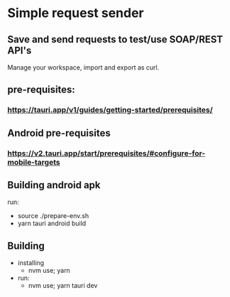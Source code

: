 # Simple request sender

## Save and send requests to test/use SOAP/REST API's
Manage your workspace, import and export as curl.

## pre-requisites: 
### https://tauri.app/v1/guides/getting-started/prerequisites/

## Android pre-requisites
### https://v2.tauri.app/start/prerequisites/#configure-for-mobile-targets

## Building android apk
run:
- source ./prepare-env.sh
- yarn tauri android build

## Building
- installing
  - nvm use; yarn
- run:
  - nvm use; yarn tauri dev